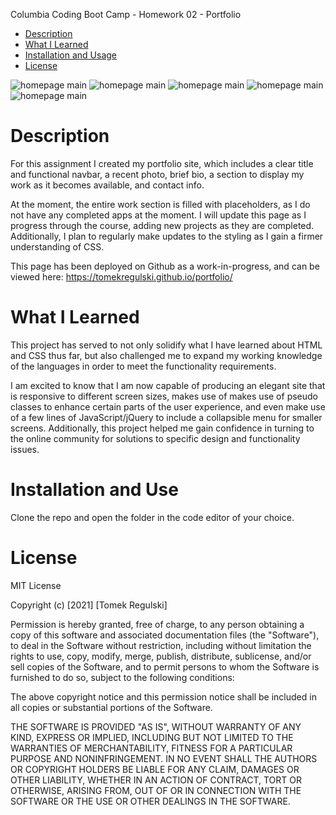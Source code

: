 Columbia Coding Boot Camp - Homework 02 - Portfolio

* [Description ](#description)
* [What I Learned](#what-i-learned)
* [Installation and Usage](#installation-and-usa)
* [License](#license)

![homepage main](assets/images/screenshot1.png)
![homepage main](assets/images/screenshot2.png)
![homepage main](assets/images/screenshot3.png)
![homepage main](assets/images/screenshot4.png)
![homepage main](assets/images/screenshot5.png)


# Description

For this assignment I created my portfolio site, which includes a clear title and functional navbar, a recent photo, brief bio, a section to display my work as it becomes available, and contact info. 

At the moment, the entire work section is filled with placeholders, as I do not have any completed apps at the moment. I will update this page as I progress through the course, adding new projects as they are completed. Additionally, I plan to regularly make updates to the styling as I gain a firmer understanding of CSS.

This page has been deployed on Github as a work-in-progress, and can be viewed here: https://tomekregulski.github.io/portfolio/

# What I Learned

This project has served to not only solidify what I have learned about HTML and CSS thus far, but also challenged me to expand my working knowledge of the languages in order to meet the functionality requirements.

I am excited to know that I am now capable of producing an elegant site that is responsive to different screen sizes, makes use of makes use of pseudo classes to enhance certain parts of the user experience, and even make use of a few lines of JavaScript/jQuery to include a collapsible menu for smaller screens. Additionally, this project helped me gain confidence in turning to the online community for solutions to specific design and functionality issues.

# Installation and Use

Clone the repo and open the folder in the code editor of your choice. 

# License

MIT License

Copyright (c) [2021] [Tomek Regulski]

Permission is hereby granted, free of charge, to any person obtaining a copy
of this software and associated documentation files (the "Software"), to deal
in the Software without restriction, including without limitation the rights
to use, copy, modify, merge, publish, distribute, sublicense, and/or sell
copies of the Software, and to permit persons to whom the Software is
furnished to do so, subject to the following conditions:

The above copyright notice and this permission notice shall be included in all
copies or substantial portions of the Software.

THE SOFTWARE IS PROVIDED "AS IS", WITHOUT WARRANTY OF ANY KIND, EXPRESS OR
IMPLIED, INCLUDING BUT NOT LIMITED TO THE WARRANTIES OF MERCHANTABILITY,
FITNESS FOR A PARTICULAR PURPOSE AND NONINFRINGEMENT. IN NO EVENT SHALL THE
AUTHORS OR COPYRIGHT HOLDERS BE LIABLE FOR ANY CLAIM, DAMAGES OR OTHER
LIABILITY, WHETHER IN AN ACTION OF CONTRACT, TORT OR OTHERWISE, ARISING FROM,
OUT OF OR IN CONNECTION WITH THE SOFTWARE OR THE USE OR OTHER DEALINGS IN THE
SOFTWARE.

